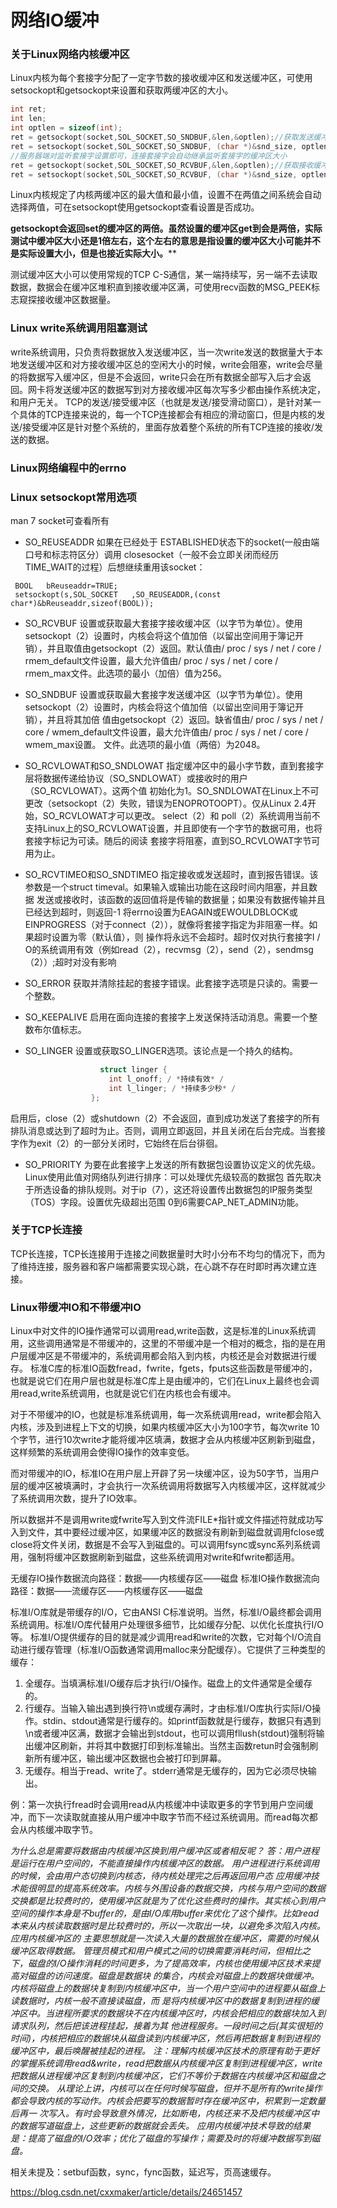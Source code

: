 # 网络IO缓冲

### 关于Linux网络内核缓冲区
Linux内核为每个套接字分配了一定字节数的接收缓冲区和发送缓冲区，可使用setsockopt和getsockopt来设置和获取两缓冲区的大小。
```cpp
int ret;
int len;
int optlen = sizeof(int);
ret = getsockopt(socket,SOL_SOCKET,SO_SNDBUF,&len,&optlen);//获取发送缓冲区大小
ret = setsockopt(socket,SOL_SOCKET,SO_SNDBUF, (char *)&snd_size, optlen);//设置发送缓冲区大小
//服务器端对监听套接字设置即可，连接套接字会自动继承监听套接字的缓冲区大小
ret = getsockopt(socket,SOL_SOCKET,SO_RCVBUF,&len,&optlen);//获取接收缓冲区大小
ret = setsockopt(socket,SOL_SOCKET,SO_RCVBUF, (char *)&snd_size, optlen);//设置接收缓冲区大小
```
Linux内核规定了内核两缓冲区的最大值和最小值，设置不在两值之间系统会自动选择两值，可在setsockopt使用getsockopt查看设置是否成功。

**getsockopt会返回set的缓冲区的两倍。虽然设置的缓冲区get到会是两倍，实际测试中缓冲区大小还是1倍左右，这个左右的意思是指设置的缓冲区大小可能并不是实际设置大小，但是也接近实际大小。****

测试缓冲区大小可以使用常规的TCP C-S通信，某一端持续写，另一端不去读取数据，数据会在缓冲区堆积直到接收缓冲区满，可使用recv函数的MSG_PEEK标志窥探接收缓冲区数据量。


### Linux write系统调用阻塞测试
write系统调用，只负责将数据放入发送缓冲区，当一次write发送的数据量大于本地发送缓冲区和对方接收缓冲区总的空闲大小的时候，write会阻塞，write会尽量的将数据写入缓冲区，但是不会返回，write只会在所有数据全部写入后才会返回。网卡将发送缓冲区的数据写到对方接收缓冲区每次写多少都由操作系统决定，和用户无关。
TCP的发送/接受缓冲区（也就是发送/接受滑动窗口），是针对某一个具体的TCP连接来说的，每一个TCP连接都会有相应的滑动窗口，但是内核的发送/接受缓冲区是针对整个系统的，里面存放着整个系统的所有TCP连接的接收/发送的数据。


### Linux网络编程中的errno




### Linux setsockopt常用选项
man 7 socket可查看所有

* SO_REUSEADDR
如果在已经处于   ESTABLISHED状态下的socket(一般由端口号和标志符区分）调用 
 closesocket（一般不会立即关闭而经历TIME_WAIT的过程）后想继续重用该socket：
```
 BOOL   bReuseaddr=TRUE;
 setsockopt(s,SOL_SOCKET   ,SO_REUSEADDR,(const   char*)&bReuseaddr,sizeof(BOOL));
```
* SO_RCVBUF
设置或获取最大套接字接收缓冲区（以字节为单位）。使用setsockopt（2）设置时，内核会将这个值加倍（以留出空间用于簿记开销），并且取值由getsockopt（2）返回。默认值由/ proc / sys / net / core / rmem_default文件设置，最大允许值由/ proc / sys / net / core / rmem_max文件。此选项的最小（加倍）值为256。

* SO_SNDBUF
              设置或获取最大套接字发送缓冲区（以字节为单位）。使用setsockopt（2）设置时，内核会将这个值加倍（以留出空间用于簿记开销），并且将其加倍
              值由getsockopt（2）返回。缺省值由/ proc / sys / net / core / wmem_default文件设置，最大允许值由/ proc / sys / net / core / wmem_max设置。
              文件。此选项的最小值（两倍）为2048。

* SO_RCVLOWAT和SO_SNDLOWAT
              指定缓冲区中的最小字节数，直到套接字层将数据传递给协议（SO_SNDLOWAT）或接收时的用户（SO_RCVLOWAT）。这两个值
              初始化为1。SO_SNDLOWAT在Linux上不可更改（setsockopt（2）失败，错误为ENOPROTOOPT）。仅从Linux 2.4开始，SO_RCVLOWAT才可以更改。 select（2）和
              poll（2）系统调用当前不支持Linux上的SO_RCVLOWAT设置，并且即使有一个字节的数据可用，也将套接字标记为可读。随后的阅读
              套接字将阻塞，直到SO_RCVLOWAT字节可用为止。

* SO_RCVTIMEO和SO_SNDTIMEO
              指定接收或发送超时，直到报告错误。该参数是一个struct timeval。如果输入或输出功能在这段时间内阻塞，并且数据
              发送或接收时，该函数的返回值将是传输的数据量；如果没有数据传输并且已经达到超时，则返回-1
              将errno设置为EAGAIN或EWOULDBLOCK或EINPROGRESS（对于connect（2）），就像将套接字指定为非阻塞一样。如果超时设置为零（默认值），则
              操作将永远不会超时。超时仅对执行套接字I / O的系统调用有效（例如read（2），recvmsg（2），send（2），sendmsg（2））;超时对没有影响

* SO_ERROR
              获取并清除挂起的套接字错误。此套接字选项是只读的。需要一个整数。

* SO_KEEPALIVE
              启用在面向连接的套接字上发送保持活动消息。需要一个整数布尔值标志。

* SO_LINGER
              设置或获取SO_LINGER选项。该论点是一个持久的结构。
```cpp
                    struct linger {
                      int l_onoff; / *持续有效* /
                      int l_linger; / *持续多少秒* /
                  };
```
启用后，close（2）或shutdown（2）不会返回，直到成功发送了套接字的所有排队消息或达到了超时为止。否则，调用立即返回，并且关闭在后台完成。当套接字作为exit（2）的一部分关闭时，它始终在后台徘徊。

* SO_PRIORITY
              为要在此套接字上发送的所有数据包设置协议定义的优先级。 Linux使用此值对网络队列进行排序：可以处理优先级较高的数据包
              首先取决于所选设备的排队规则。对于ip（7），这还将设置传出数据包的IP服务类型（TOS）字段。设置优先级超出范围
              0到6需要CAP_NET_ADMIN功能。



### 关于TCP长连接
TCP长连接，TCP长连接用于连接之间数据量时大时小分布不均匀的情况下，而为了维持连接，服务器和客户端都需要实现心跳，在心跳不存在时即时再次建立连接。

### Linux带缓冲IO和不带缓冲IO
Linux中对文件的IO操作通常可以调用read,write函数，这是标准的Linux系统调用，这些调用通常是不带缓冲的，这里的不带缓冲是一个相对的概念，指的是在用户层缓冲区是不带缓冲的，系统调用都会陷入到内核，内核还是会对数据进行缓存。
标准C库的标准IO函数fread，fwrite，fgets，fputs这些函数是带缓冲的，也就是说它们在用户层也就是标准C库上是由缓冲的，它们在Linux上最终也会调用read,write系统调用，也就是说它们在内核也会有缓冲。

对于不带缓冲的IO，也就是标准系统调用，每一次系统调用read，write都会陷入内核，涉及到进程上下文的切换，如果内核缓冲区大小为100字节，每次write 10个字节，进行10次write才能将缓冲区填满，数据才会从内核缓冲区刷新到磁盘，这样频繁的系统调用会使得IO操作的效率变低。

而对带缓冲的IO，标准IO在用户层上开辟了另一块缓冲区，设为50字节，当用户层的缓冲区被填满时，才会执行一次系统调用将数据写入内核缓冲区，这样就减少了系统调用次数，提升了IO效率。

所以数据并不是调用write或fwrite写入到文件流FILE*指针或文件描述符就成功写入到文件，其中要经过缓冲区，如果缓冲区的数据没有刷新到磁盘就调用fclose或close将文件关闭，数据是不会写入到磁盘的。可以调用fsync或sync系列系统调用，强制将缓冲区数据刷新到磁盘，这些系统调用对write和fwrite都适用。

无缓存IO操作数据流向路径：数据——内核缓存区——磁盘
标准IO操作数据流向路径：数据——流缓存区——内核缓存区——磁盘

标准I/O库就是带缓存的I/O，它由ANSI C标准说明。当然，标准I/O最终都会调用系统调用。标准I/O库代替用户处理很多细节，比如缓存分配、以优化长度执行I/O等。
标准I/O提供缓存的目的就是减少调用read和write的次数，它对每个I/O流自动进行缓存管理（标准I/O函数通常调用malloc来分配缓存）。它提供了三种类型的缓存：
1. 全缓存。当填满标准I/O缓存后才执行I/O操作。磁盘上的文件通常是全缓存的。
2. 行缓存。当输入输出遇到换行符\n或缓存满时，才由标准I/O库执行实际I/O操作。stdin、stdout通常是行缓存的。如printf函数就是行缓存，数据只有遇到\n或者缓冲区满，数据才会输出到stdout，也可以调用fllush(stdout)强制将输出缓冲区刷新，并将其中数据打印到标准输出。当然主函数retun时会强制刷新所有缓冲区，输出缓冲区数据也会被打印到屏幕。
3. 无缓存。相当于read、write了。stderr通常是无缓存的，因为它必须尽快输出。

例：第一次执行fread时会调用read从内核缓冲中读取更多的字节到用户空间缓冲，而下一次读取就直接从用户缓冲中取字节而不经过系统调用。而read每次都会从内核缓冲取字节。

*为什么总是需要将数据由内核缓冲区换到用户缓冲区或者相反呢？
答：用户进程是运行在用户空间的，不能直接操作内核缓冲区的数据。 用户进程进行系统调用的时候，会由用户态切换到内核态，待内核处理完之后再返回用户态
应用缓冲技术能很明显的提高系统效率。内核与外围设备的数据交换，内核与用户空间的数据交换都是比较费时的，使用缓冲区就是为了优化这些费时的操作。其实核心到用户空间的操作本身是不buffer的，是由I/O库用buffer来优化了这个操作。比如read本来从内核读取数据时是比较费时的，所以一次取出一块，以避免多次陷入内核。
      应用内核缓冲区的 主要思想就是一次读入大量的数据放在缓冲区，需要的时候从缓冲区取得数据。
      管理员模式和用户模式之间的切换需要消耗时间，但相比之下，磁盘的I/O操作消耗的时间更多，为了提高效率，内核也使用缓冲区技术来提高对磁盘的访问速度。磁盘是数据块 的集合，内核会对磁盘上的数据块做缓冲。内核将磁盘上的数据块复制到内核缓冲区中，当一个用户空间中的进程要从磁盘上读数据时，内核一般不直接读磁盘，而 是将内核缓冲区中的数据复制到进程的缓冲区中。当进程所要求的数据块不在内核缓冲区时，内核会把相应的数据块加入到请求队列，然后把该进程挂起，接着为其 他进程服务。一段时间之后(其实很短的时间)，内核把相应的数据块从磁盘读到内核缓冲区，然后再把数据复制到进程的缓冲区中，最后唤醒被挂起的进程。
      注：理解内核缓冲区技术的原理有助于更好的掌握系统调用read&write，read把数据从内核缓冲区复制到进程缓冲区，write把数据从进程缓冲区复制到内核缓冲区，它们不等价于数据在内核缓冲区和磁盘之间的交换。
      从理论上讲，内核可以在任何时候写磁盘，但并不是所有的write操作都会导致内核的写动作。内核会把要写的数据暂时存在缓冲区中，积累到一定数量后再一 次写入。有时会导致意外情况，比如断电，内核还来不及把内核缓冲区中的数据写道磁盘上，这些更新的数据就会丢失。
      应用内核缓冲技术导致的结果是：提高了磁盘的I/O效率；优化了磁盘的写操作；需要及时的将缓冲数据写到磁盘。*

相关未提及：setbuf函数，sync，fync函数，延迟写，页高速缓存。



https://blog.csdn.net/cxxmaker/article/details/24651457